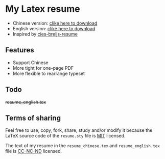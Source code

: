 # My Latex resume
- Chinese version: [clike here to download](https://github.com/GreatLim/resume/raw/master/resume_chinese.pdf)
- English version: [clike here to download](https://github.com/GreatLim/resume/raw/master/resume_english.pdf)
- Inspired by [cies-breijs-resume](https://github.com/cies/resume)

## Features

- Support Chinese
- More tight for one-page PDF
- More flexible to rearrange typeset

## Todo
~~resume_english.tex~~


## Terms of sharing

Feel free to use, copy, fork, share, study and/or modify it because the LaTeX source code of the `resume.sty` file is [MIT](http://en.wikipedia.org/wiki/MIT_License) licensed.

The text of my resume in the `resume_chinese.tex` and `resume_english.tex` file is [CC-NC-ND](http://creativecommons.org/licenses/by-nc-nd/3.0/) licensed.
